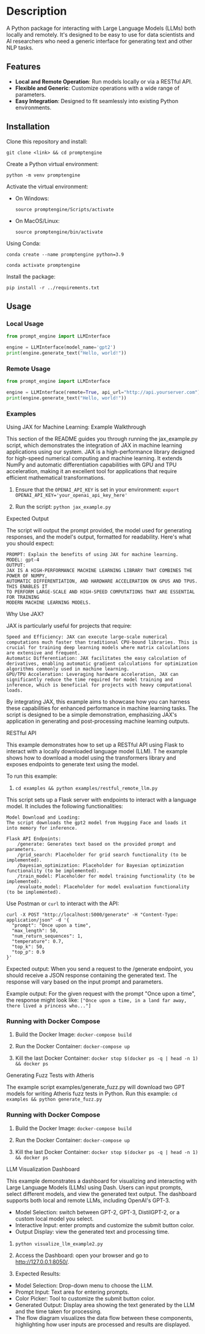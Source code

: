 # Description

A Python package for interacting with Large Language Models (LLMs) both locally and remotely. It's designed to be easy to use for data scientists and AI researchers who need a generic interface for generating text and other NLP tasks.

## Features

- **Local and Remote Operation**: Run models locally or via a RESTful API.
- **Flexible and Generic**: Customize operations with a wide range of parameters.
- **Easy Integration**: Designed to fit seamlessly into existing Python environments.

## Installation

Clone this repository and install:

```git clone <link> && cd promptengine```

Create a Python virtual environment:

```python -m venv promptengine```

Activate the virtual environment:
- On Windows:

  ```source promptengine/Scripts/activate```
  
- On MacOS/Linux:
  
  ```source promptengine/bin/activate```

Using Conda:

```conda create --name promptengine python=3.9```

```conda activate promptengine```

Install the package:

```pip install -r ../requirements.txt```

## Usage

### Local Usage

```python
from prompt_engine import LLMInterface

engine = LLMInterface(model_name='gpt2')
print(engine.generate_text("Hello, world!"))
```

### Remote Usage
```python
from prompt_engine import LLMInterface

engine = LLMInterface(remote=True, api_url="http://api.yourserver.com")
print(engine.generate_text("Hello, world!"))
```

### Examples
Using JAX for Machine Learning: Example Walkthrough

This section of the README guides you through running the jax_example.py script, which demonstrates the integration of JAX in machine learning applications using our system. JAX is a high-performance library designed for high-speed numerical computing and machine learning. It extends NumPy and automatic differentiation capabilities with GPU and TPU acceleration, making it an excellent tool for applications that require efficient mathematical transformations.

1. Ensure that the `OPENAI_API_KEY` is set in your environment:
    ```export OPENAI_API_KEY='your_openai_api_key_here'```

2. Run the script: ```python jax_example.py```

Expected Output

The script will output the prompt provided, the model used for generating responses, and the model's output, formatted for readability. Here's what you should expect:

```
PROMPT: Explain the benefits of using JAX for machine learning.
MODEL: gpt-4
OUTPUT:
JAX IS A HIGH-PERFORMANCE MACHINE LEARNING LIBRARY THAT COMBINES THE POWER OF NUMPY,
AUTOMATIC DIFFERENTIATION, AND HARDWARE ACCELERATION ON GPUS AND TPUS. THIS ENABLES IT
TO PERFORM LARGE-SCALE AND HIGH-SPEED COMPUTATIONS THAT ARE ESSENTIAL FOR TRAINING
MODERN MACHINE LEARNING MODELS.
```

Why Use JAX?

JAX is particularly useful for projects that require:

    Speed and Efficiency: JAX can execute large-scale numerical computations much faster than traditional CPU-bound libraries. This is crucial for training deep learning models where matrix calculations are extensive and frequent.
    Automatic Differentiation: JAX facilitates the easy calculation of derivatives, enabling automatic gradient calculations for optimization algorithms commonly used in machine learning.
    GPU/TPU Acceleration: Leveraging hardware acceleration, JAX can significantly reduce the time required for model training and inference, which is beneficial for projects with heavy computational loads.

By integrating JAX, this example aims to showcase how you can harness these capabilities for enhanced performance in machine learning tasks. The script is designed to be a simple demonstration, emphasizing JAX's application in generating and post-processing machine learning outputs.

RESTful API

This example demonstrates how to set up a RESTful API using Flask to interact with a locally downloaded language model (LLM). T
he example shows how to download a model using the transformers library and exposes endpoints to generate text using the model.

To run this example:
1. ```cd examples && python examples/restful_remote_llm.py```

This script sets up a Flask server with endpoints to interact with a language model. It includes the following functionalities:

    Model Download and Loading:
    The script downloads the gpt2 model from Hugging Face and loads it into memory for inference.

    Flask API Endpoints:
        /generate: Generates text based on the provided prompt and parameters.
        /grid_search: Placeholder for grid search functionality (to be implemented).
        /bayesian_optimization: Placeholder for Bayesian optimization functionality (to be implemented).
        /train_model: Placeholder for model training functionality (to be implemented).
        /evaluate_model: Placeholder for model evaluation functionality (to be implemented).

Use Postman or ```curl``` to interact with the API:
```
curl -X POST "http://localhost:5000/generate" -H "Content-Type: application/json" -d '{
  "prompt": "Once upon a time",
  "max_length": 50,
  "num_return_sequences": 1,
  "temperature": 0.7,
  "top_k": 50,
  "top_p": 0.9
}'
```

Expected output:
When you send a request to the /generate endpoint, you should receive a JSON response containing the generated text. The response will vary based on the input prompt and parameters.

Example output:
For the given request with the prompt "Once upon a time", the response might look like:
```["Once upon a time, in a land far away, there lived a princess who..."]```

### Running with Docker Compose
1. Build the Docker Image:
```docker-compose build```

2. Run the Docker Container:
```docker-compose up```

3. Kill the last Docker Container:
```docker stop $(docker ps -q | head -n 1) && docker ps```

Generating Fuzz Tests with Atheris

The example script examples/generate_fuzz.py will download two GPT models for writing Atheris fuzz tests in Python.
Run this example:
```cd examples && python generate_fuzz.py```

### Running with Docker Compose
1. Build the Docker Image:
```docker-compose build```

2. Run the Docker Container:
```docker-compose up```

3. Kill the last Docker Container:
```docker stop $(docker ps -q | head -n 1) && docker ps```

LLM Visualization Dashboard

This example demonstrates a dashboard for visualizing and interacting with Large Language Models (LLMs) using Dash. Users can input prompts, select different models, and view the generated text output. The dashboard supports both local and remote LLMs, including OpenAI's GPT-3.

- Model Selection: switch between GPT-2, GPT-3, DistilGPT-2, or a custom local model you select. 
- Interactive Input: enter prompts and customize the submit button color.
- Output Display: view the generated text and processing time. 

1. ```python visualize_llm_example2.py```

2. Access the Dashboard: open your browser and go to http://127.0.0.1:8050/.

3. Expected Results:
- Model Selection: Drop-down menu to choose the LLM.
- Prompt Input: Text area for entering prompts.
- Color Picker: Tool to customize the submit button color.
- Generated Output: Display area showing the text generated by the LLM and the time taken for processing.
- The flow diagram visualizes the data flow between these components, highlighting how user inputs are processed and results are displayed.